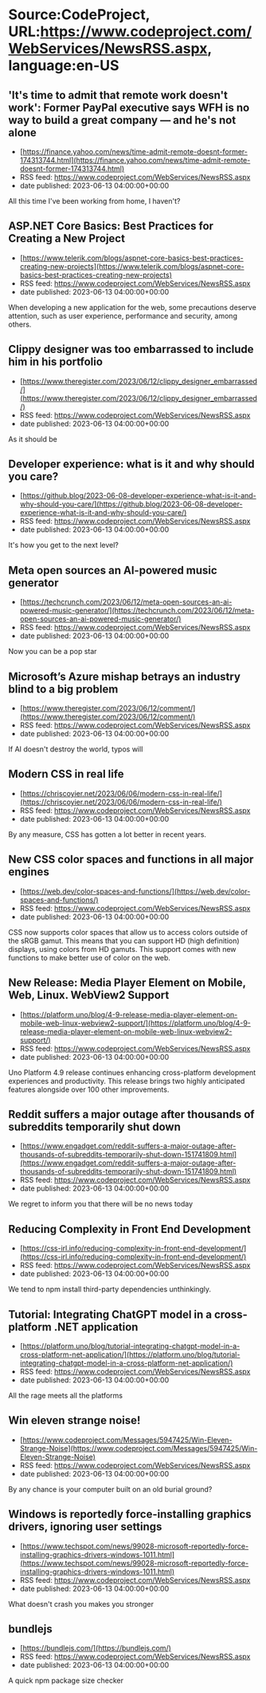 # Source:CodeProject, URL:https://www.codeproject.com/WebServices/NewsRSS.aspx, language:en-US

## 'It's time to admit that remote work doesn't work': Former PayPal executive says WFH is no way to build a great company — and he's not alone
 - [https://finance.yahoo.com/news/time-admit-remote-doesnt-former-174313744.html](https://finance.yahoo.com/news/time-admit-remote-doesnt-former-174313744.html)
 - RSS feed: https://www.codeproject.com/WebServices/NewsRSS.aspx
 - date published: 2023-06-13 04:00:00+00:00

All this time I've been working from home, I haven't?

## ASP.NET Core Basics: Best Practices for Creating a New Project
 - [https://www.telerik.com/blogs/aspnet-core-basics-best-practices-creating-new-projects](https://www.telerik.com/blogs/aspnet-core-basics-best-practices-creating-new-projects)
 - RSS feed: https://www.codeproject.com/WebServices/NewsRSS.aspx
 - date published: 2023-06-13 04:00:00+00:00

When developing a new application for the web, some precautions deserve attention, such as user experience, performance and security, among others.

## Clippy designer was too embarrassed to include him in his portfolio
 - [https://www.theregister.com/2023/06/12/clippy_designer_embarrassed/](https://www.theregister.com/2023/06/12/clippy_designer_embarrassed/)
 - RSS feed: https://www.codeproject.com/WebServices/NewsRSS.aspx
 - date published: 2023-06-13 04:00:00+00:00

As it should be

## Developer experience: what is it and why should you care?
 - [https://github.blog/2023-06-08-developer-experience-what-is-it-and-why-should-you-care/](https://github.blog/2023-06-08-developer-experience-what-is-it-and-why-should-you-care/)
 - RSS feed: https://www.codeproject.com/WebServices/NewsRSS.aspx
 - date published: 2023-06-13 04:00:00+00:00

It's how you get to the next level?

## Meta open sources an AI-powered music generator
 - [https://techcrunch.com/2023/06/12/meta-open-sources-an-ai-powered-music-generator/](https://techcrunch.com/2023/06/12/meta-open-sources-an-ai-powered-music-generator/)
 - RSS feed: https://www.codeproject.com/WebServices/NewsRSS.aspx
 - date published: 2023-06-13 04:00:00+00:00

Now you can be a pop star

## Microsoft’s Azure mishap betrays an industry blind to a big problem
 - [https://www.theregister.com/2023/06/12/comment/](https://www.theregister.com/2023/06/12/comment/)
 - RSS feed: https://www.codeproject.com/WebServices/NewsRSS.aspx
 - date published: 2023-06-13 04:00:00+00:00

If AI doesn't destroy the world, typos will

## Modern CSS in real life
 - [https://chriscoyier.net/2023/06/06/modern-css-in-real-life/](https://chriscoyier.net/2023/06/06/modern-css-in-real-life/)
 - RSS feed: https://www.codeproject.com/WebServices/NewsRSS.aspx
 - date published: 2023-06-13 04:00:00+00:00

By any measure, CSS has gotten a lot better in recent years.

## New CSS color spaces and functions in all major engines
 - [https://web.dev/color-spaces-and-functions/](https://web.dev/color-spaces-and-functions/)
 - RSS feed: https://www.codeproject.com/WebServices/NewsRSS.aspx
 - date published: 2023-06-13 04:00:00+00:00

CSS now supports color spaces that allow us to access colors outside of the sRGB gamut. This means that you can support HD (high definition) displays, using colors from HD gamuts. This support comes with new functions to make better use of color on the web.

## New Release: Media Player Element on Mobile, Web, Linux. WebView2 Support
 - [https://platform.uno/blog/4-9-release-media-player-element-on-mobile-web-linux-webview2-support/](https://platform.uno/blog/4-9-release-media-player-element-on-mobile-web-linux-webview2-support/)
 - RSS feed: https://www.codeproject.com/WebServices/NewsRSS.aspx
 - date published: 2023-06-13 04:00:00+00:00

Uno Platform 4.9 release continues enhancing cross-platform development experiences and productivity. This release brings two highly anticipated features alongside over 100 other improvements.

## Reddit suffers a major outage after thousands of subreddits temporarily shut down
 - [https://www.engadget.com/reddit-suffers-a-major-outage-after-thousands-of-subreddits-temporarily-shut-down-151741809.html](https://www.engadget.com/reddit-suffers-a-major-outage-after-thousands-of-subreddits-temporarily-shut-down-151741809.html)
 - RSS feed: https://www.codeproject.com/WebServices/NewsRSS.aspx
 - date published: 2023-06-13 04:00:00+00:00

We regret to inform you that there will be no news today

## Reducing Complexity in Front End Development
 - [https://css-irl.info/reducing-complexity-in-front-end-development/](https://css-irl.info/reducing-complexity-in-front-end-development/)
 - RSS feed: https://www.codeproject.com/WebServices/NewsRSS.aspx
 - date published: 2023-06-13 04:00:00+00:00

We tend to npm install third-party dependencies unthinkingly.

## Tutorial: Integrating ChatGPT model in a cross-platform .NET application
 - [https://platform.uno/blog/tutorial-integrating-chatgpt-model-in-a-cross-platform-net-application/](https://platform.uno/blog/tutorial-integrating-chatgpt-model-in-a-cross-platform-net-application/)
 - RSS feed: https://www.codeproject.com/WebServices/NewsRSS.aspx
 - date published: 2023-06-13 04:00:00+00:00

All the rage meets all the platforms

## Win eleven strange noise!
 - [https://www.codeproject.com/Messages/5947425/Win-Eleven-Strange-Noise](https://www.codeproject.com/Messages/5947425/Win-Eleven-Strange-Noise)
 - RSS feed: https://www.codeproject.com/WebServices/NewsRSS.aspx
 - date published: 2023-06-13 04:00:00+00:00

By any chance is your computer built on an old burial ground?

## Windows is reportedly force-installing graphics drivers, ignoring user settings
 - [https://www.techspot.com/news/99028-microsoft-reportedly-force-installing-graphics-drivers-windows-1011.html](https://www.techspot.com/news/99028-microsoft-reportedly-force-installing-graphics-drivers-windows-1011.html)
 - RSS feed: https://www.codeproject.com/WebServices/NewsRSS.aspx
 - date published: 2023-06-13 04:00:00+00:00

What doesn't crash you makes you stronger

## bundlejs
 - [https://bundlejs.com/](https://bundlejs.com/)
 - RSS feed: https://www.codeproject.com/WebServices/NewsRSS.aspx
 - date published: 2023-06-13 04:00:00+00:00

A quick npm package size checker


